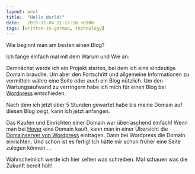 ```yaml
---
layout: post
title:  "Hello World!"
date:   2015-11-04 21:27:16 +0100
tags: [written-in-german, technology]
---
```


Wie beginnt man am besten einen Blog?

Ich fange einfach mal mit dem Warum und Wie an:

Demnächst werde ich ein Projekt starten, bei dem ich eine eindeutige Domain brauche. Um aber den Fortschritt und allgemeine Informationen zu vermitteln währe eine Seite oder auch ein Blog nützlich. Um den Wartungsaufwand zu verringern habe ich mich für einen Blog bei <a href="https://wordpress.com" target="_blank" rel="noopener">Wordpress</a> entschieden.

Nach dem ich jetzt über 5 Stunden gewartet habe bis meine Domain auf diesen Blog zeigt, kann ich jetzt anfangen.

Das Kaufen und Einrichten einer Domain war überraschend einfach! Wenn man bei <a href="https://www.hover.com/" target="_blank" rel="noopener">Hover</a> eine Domain kauft, kann man in einer Übersicht die <a href="https://en.support.wordpress.com/map-existing-domain/" target="_blank" rel="noopener">Domainserver von Wordpress</a> eintragen. Dann bei Wordpress die Domain einrichten. Und schon ist es fertig! Ich hätte mir schon früher eine Seite zulegen können …

Wahrscheinlich werde ich hier selten was schreiben. Mal schauen was die Zukunft bereit hält!
